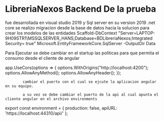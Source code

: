# LibreriaNexos  Backend De la prueba
fue desarrollada en visual studio 2019 y Sql server en su version 2019
.net core 
se realizo migracion desde la base de datos hacia la solucion para crear los modelos de las entidades
Scaffold-DbContext "Server=LAPTOP-9H09STR1\MSSQLSERVER_HANS;Database=BDLibreriaNexos;Integrated Security= true" Microsoft.EntityFrameworkCore.SqlServer -OutputDir Data

Para Ejecutar se debe cambiar en el startup las politicas para que permita el consumo desde el cliente de angular

 app.UseCors(options =>
            {
                options.WithOrigins("http://localhost:4200");
                options.AllowAnyMethod();
                options.AllowAnyHeader();
            });
            
            cambiar el puerto con el cual se ejcute la aplicacion angular en su equipo.
            
            a su vez se debe cambiar el puerto de la api al cual apunta el cliente angular en el archivo environments
            
            
export const environment = {
  production: false,
  apiURL: 'https://localhost:44310/api/'
};
